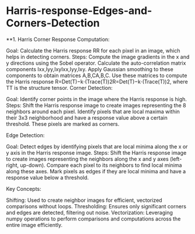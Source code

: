 # Harris-response-Edges-and-Corners-Detection

**1. Harris Corner Response Computation:

Goal: Calculate the Harris response RR for each pixel in an image, which helps in detecting corners.
Steps:
    Compute the image gradients in the x and y directions using the Sobel operator.
    Calculate the auto-correlation matrix components Ixx,Iyy,IxyIxx​,Iyy​,Ixy​.
    Apply Gaussian smoothing to these components to obtain matrices A,B,CA,B,C.
    Use these matrices to compute the Harris response R=Det(T)−k⋅(Trace(T))2R=Det(T)−k⋅(Trace(T))2, where TT is the structure tensor.
Corner Detection:

Goal: Identify corner points in the image where the Harris response is high. Steps: Shift the Harris response image to create images representing the 8 neighbors around each pixel. Identify pixels that are local maxima within their 3x3 neighborhood and have a response value above a certain threshold. These pixels are marked as corners.

Edge Detection:

Goal: Detect edges by identifying pixels that are local minima along the x or y axis in the Harris response image. Steps: Shift the Harris response image to create images representing the neighbors along the x and y axes (left-right, up-down). Compare each pixel to its neighbors to find local minima along these axes. Mark pixels as edges if they are local minima and have a response value below a threshold.

Key Concepts:

Shifting: Used to create neighbor images for efficient, vectorized comparisons without loops.
Thresholding: Ensures only significant corners and edges are detected, filtering out noise.
Vectorization: Leveraging numpy operations to perform comparisons and computations across the entire image efficiently.
